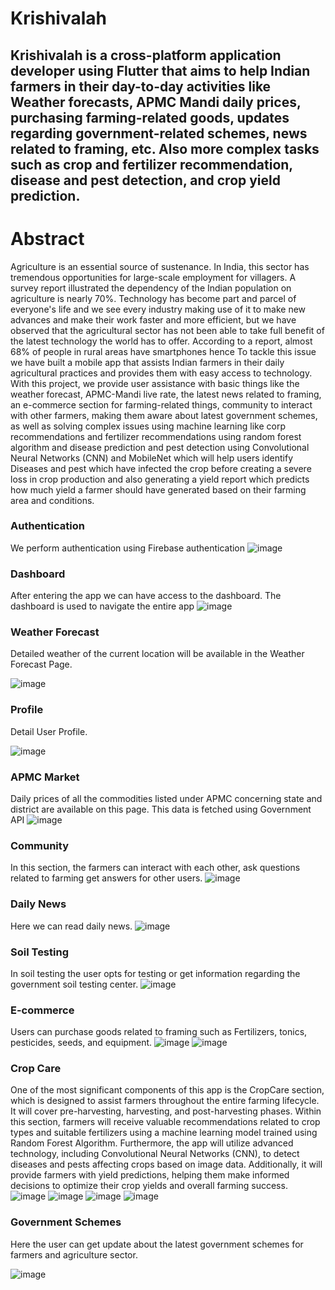 # Krishivalah
## Krishivalah is a cross-platform application developer using Flutter that aims to help Indian farmers in their day-to-day activities like Weather forecasts, APMC Mandi daily prices, purchasing farming-related goods, updates regarding government-related schemes, news related to framing, etc. Also more complex tasks such as crop and fertilizer recommendation, disease and pest detection, and crop yield prediction.

# Abstract
Agriculture is an essential source of sustenance. In India, this sector has tremendous opportunities for large-scale employment for villagers. A survey report illustrated the dependency of the Indian population on agriculture is nearly 70%. Technology has become part and parcel of everyone's life and we see every industry making use of it to make new advances and make their work faster and more efficient, but we have observed that the agricultural sector has not been able to take full benefit of the latest technology the world has to offer. According to a report, almost 68% of people in rural areas have smartphones hence To tackle this issue we have built a mobile app that assists Indian farmers in their daily agricultural practices and provides them with easy access to technology. With this project, we provide user assistance with basic things like the weather forecast, APMC-Mandi live rate, the latest news related to framing, an e-commerce section for farming-related things, community to interact with other farmers, making them aware about latest government schemes, as well as solving complex issues using machine learning like corp recommendations and fertilizer recommendations using random forest algorithm and disease prediction and pest detection using Convolutional Neural Networks (CNN) and MobileNet which will help users identify Diseases and pest which have infected the crop before creating a severe loss in crop production and also generating a yield report which predicts how much yield a farmer should have generated based on their farming area and conditions.

### Authentication
We perform authentication using Firebase authentication
![image](https://user-images.githubusercontent.com/106653594/230711313-650b1c25-2435-4cde-b151-2705ac5f2db4.png)

### Dashboard
After entering the app we can have access to the dashboard. The dashboard is used to navigate the entire app
![image](https://user-images.githubusercontent.com/106653594/230712862-d1ee6632-086f-4a9b-b302-5af492fb88d9.png)

### Weather Forecast
Detailed weather of the current location will be available in the Weather Forecast Page.

![image](https://user-images.githubusercontent.com/106653594/230713875-72cf38ec-2852-4a59-a636-51af12b870c3.png)

### Profile
Detail User Profile.

![image](https://user-images.githubusercontent.com/106653594/230713815-4f33f0e1-e6a1-4748-9cad-16cd44a2c545.png)

### APMC Market
Daily prices of all the commodities listed under APMC concerning state and district are available on this page.
This data is fetched using Government API
![image](https://user-images.githubusercontent.com/106653594/230713129-ffb5be91-b954-4ff5-8853-45e5a5fb11dc.png)

### Community
In this section, the farmers can interact with each other, ask questions related to farming get answers for other users.
![image](https://user-images.githubusercontent.com/106653594/230713248-24073000-b2b0-402b-bbc8-f64a18aa321a.png)

### Daily News
Here we can read daily news.
![image](https://user-images.githubusercontent.com/106653594/230713319-edb7e014-2921-4013-bf4a-61f55282cd42.png)

### Soil Testing
In soil testing the user opts for testing or get information regarding the government soil testing center.
![image](https://user-images.githubusercontent.com/106653594/230713484-b44c0771-4ce0-4cee-821e-ec907daef32d.png)

### E-commerce 
Users can purchase goods related to framing such as Fertilizers, tonics, pesticides, seeds, and equipment. 
![image](https://user-images.githubusercontent.com/106653594/230713561-6d8f4406-85b2-4ac2-b67b-234ed5f29805.png)
![image](https://user-images.githubusercontent.com/106653594/230713575-c59e5247-dac2-4c57-b7b8-a7d99442040b.png)

### Crop Care
One of the most significant components of this app is the CropCare section, which is designed to assist farmers throughout the entire farming lifecycle. It will cover pre-harvesting, harvesting, and post-harvesting phases. Within this section, farmers will receive valuable recommendations related to crop types and suitable fertilizers using a machine learning model trained using Random Forest Algorithm. Furthermore, the app will utilize advanced technology, including Convolutional Neural Networks (CNN), to detect diseases and pests affecting crops based on image data. Additionally, it will provide farmers with yield predictions, helping them make informed decisions to optimize their crop yields and overall farming success.
![image](https://user-images.githubusercontent.com/106653594/230713682-e0c4a3e3-0e22-481b-9fe2-83284e51c752.png)
![image](https://user-images.githubusercontent.com/106653594/230713722-39efe5ae-4407-4649-95fc-8c700dac51f0.png)
![image](https://user-images.githubusercontent.com/106653594/230713735-62ee3066-8452-4aff-a854-b340d589f936.png)
![image](https://user-images.githubusercontent.com/106653594/230713759-80fa4dc2-f9c8-4bcd-b24d-3905c17b5273.png)

### Government Schemes
Here the user can get update about the latest government schemes for farmers and agriculture sector.

![image](https://user-images.githubusercontent.com/106653594/230713799-ab01e2ca-6749-48c4-bd32-0851b88471e2.png)


